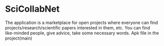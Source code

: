 # SciCollabNet
The application is a marketplace for open projects where everyone can find projects/research/scientific papers interested in them, etc. You can find like-minded people, give advice, take some necessary words.
Apk file in the project(main)
